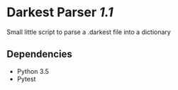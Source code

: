 # Darkest Parser _1.1_

Small little script to parse a .darkest file into a dictionary

## Dependencies
 - Python 3.5
 - Pytest
